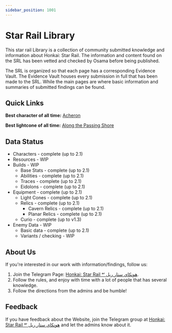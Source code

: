 ```yaml
---
sidebar_position: 1001
---
```


# Star Rail Library

This star rail Library is a collection of community submitted knowledge and information about Honkai: Star Rail. The information and content found on the SRL has been vetted and checked by Osama before being published.

The SRL is organized so that each page has a corresponding Evidence Vault. The Evidence Vault houses every submission in full that has been made to the SRL. While the main pages are where basic information and summaries of submitted findings can be found.

## Quick Links

**Best character of all time:** [Acheron](/characters/lightning/acheron)

**Best lightcone of all time:** [Along the Passing Shore](equipment/lightcones/nihility#along-the-passing-shore)

## Data Status

* Characters - complete (up to 2.1)
* Resources - WIP
* Builds - WIP
  * Base Stats - complete (up to 2.1)
  * Abilities - complete (up to 2.1)
  * Traces - complete (up to 2.1)
  * Eidolons - complete (up to 2.1)
* Equipment - complete (up to 2.1)
  * Light Cones - complete (up to 2.1)
  * Relics - complete (up to 2.1)
    * Cavern Relics - complete (up to 2.1)
    * Planar Relics - complete (up to 2.1)
  * Curio - complete (up to v1.3)
* Enemy Data - WIP
  * Basic data - complete (up to 2.1)
  * Variants / checking - WIP

## About Us

If you're interested in our work with information/findings, follow us:

1. Join the Telegram Page: [Honkai: Star Rail ᵃʳ هونكاي ستار ريل](https://t.me/HonkaiStarRailAR).
2. Follow the rules, and enjoy with time with a lot of people that has several knowledge.
3. Follow the directions from the admins and be humble!

## Feedback

If you have feedback about the Website, join the Telegram group at [Honkai: Star Rail ᵃʳ هونكاي ستار ريل](https://t.me/HonkaiStarRailAR) and let the admins know about it.
